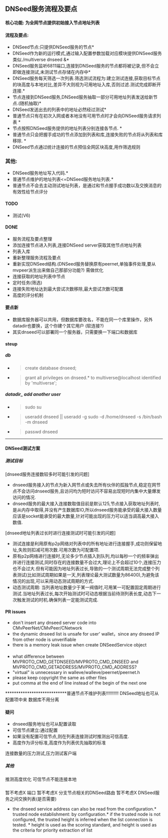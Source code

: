 ## DNSeed服务流程及要点
  #### 核心功能: 为全网节点提供初始接入节点地址列表
#### 流程及要点:
  * DNSeed节点:只提供DNSeed服务的节点*
  * DNSeed作为新的运行模式,通过输入配置参数加载对应模块提供DNSeed服务 类似./multiverse dnseed &*
  * DNSeed服务监听6811端口,连接到DNSeed服务的节点都将被记录,但不会立即做连接测试,未测试节点存储在内存中*
  * DNSeed服务每天筛选一次列表.筛选测试流程为:建立测试连接,获取目标节点的块高度与本地对比,差异不大则视为可用地址入库,否则过滤.测试完成即断开连接.*
  * 节点连接到DNSeed服务,DNSeed服务抽取一部分可用地址列表发送给新节点.(随机抽取)*
  * DNSeed发送出去的列表中的地址必然经过测试*
  * 普通节点只有在初次入网或者本地没有可用节点时才会向DNSeed服务请求列表 *
  * 节点按照DNSeed服务提供的地址列表分别连接各节点. *
  * 普通节点只会把握手成功的节点添加到列表和库,连接失败的节点将从列表和库移除. *
  * DNSeed节点通过统计连接的节点预估全网区块高度,用作筛选规则
  
### 其他:
  * DNSeed服务地址写入代码.*
  * 普通节点维护的地址列表<=DNSeed服务地址列表.*
  * 普通节点不会去主动测试地址列表，是通过和节点握手成功数以及交换消息的有效性给节点评分

#### TODO 
  
  * 测试(V6)

#### DONE
  * 服务流程及要点整理
  * 添加连接节点进入列表,连接DNSeed server获取其他节点地址列表
  * 列表入库
  * 重新整理服务流程及要点
  * 重新实现DNSeed结构.(DNSeed服务替换原有peernet,单独事件处理,要从mvpeer派生出来做自己那部分功能?) 需做优化
  * 连接获取的地址列表中节点
  * 定时任务(筛选)
  * 连接失败地址达到最大尝试次数移除,最大尝试次数可配置
  * 高度的评分机制


#### 要点新
* 数据库服务器可以共用，但数据库要改名，不能在同一个库里操作，另外datadir也要换，这个你建个其它用户 (软连接?)
* 其实dnseed可以部署同一个服务器，只需要换一下端口和数据库


#### steup
##### db
* >create database dnseed;
* >grant all privileges on dnseed.* to multiverse@localhost identified by 'multiverse';
##### datadir_ add another user
* >sudo su
* >useradd dnseed     || useradd -g sudo -d /home/dnseed -s /bin/bash -m dnseed
* >passwd dnseed

------------------------------------------------------------------------------------------------------
#### DNSeed测试方案
##### 测试目标
[dnseed服务连接数较多时可能引发的问题]
* dnseed服务接入的节点为新入网节点或失去所有伙伴的孤独节点,稳定在网节点不会访问dnseed服务,且访问均为短时访问不容易出现短时内集中大量爆发访问的情况.
* dnseed服务的最大接入连接数取值目前是默认125,节点接入获取地址列表时,是从内存中取得,并没有产生数据库IO,所以dnseed服务能承受的最大接入数量应该是socket能承受的最大数量,针对可能出现的压力可以适当调高最大接入数值.

[dnseed地址列表过长时进行连接测试时可能引发的问题]
*  测试连接是利用原有p2p网络对列表中的所有地址进行连接握手,成功则保留地址,失败则扣减可用次数.可用次数为可配置项.
*  原有p2p网络进行连接时,无论多少节点插入到队列,均以每秒一个的频率弹出并进行连接测试,同时存在的连接数量不会过大,理论上不会超过10个,连接压力也不会过大.但有可能因为地址列表过长,导致的一个测试周期无法完成整个列表测试(比如测试周期如果是一天,列表理论最大测试数量为86400),为避免该情况的出现,可以采用动态测试周期的方式.
*  动态测试周期: 当列表地址数量少于某一阀值时,可用某一可配置固定周期进行测试.当地址列表过长,每次开始测试时可动态根据当前待测列表长度,动态下一次触发测试的时机.确保列表一定能测试完成.
 


#### PR issues
* don't insert any dnseed server code into CMvPeerNet/CMvPeer/CNetwork
* the dynamic dnseed list is unsafe for user' wallet，since any dnseed IP from other node is unverifiable
* there is a memory leak issue when create DNSeedService object
####
* what difference between MVPROTO_CMD_GETDNSEED/MVPROTO_CMD_DNSEED and MVPROTO_CMD_GETADDRESS/MVPROTO_CMD_ADDRESS?
* "virtual" is unnecessary in walleve/walleve/peernet/peernet.h 
* please keep copyright the same as other files 
* put comma at the end of line instead of the begin of the next one


****************************普通节点不维护列表!!!!!!!!!!
DNSeed地址也可从配置项中来
数据库不用分离



#### 疑问
* dnseed服务地址也可从配置读取 
* 可信节点建立:通过配置 
* 如果没有配置可信节点,则在列表连接测试时推测出可信高度.
* 高度作为评分标准,高度作为列表优先抽取的标准 

连接数量的压力测试,压力测试客户端

##### 其他
推测高度优化
可信节点不能连接本地
###
暂不考虑X 端口
暂不考虑X 分支节点相关的DNSeed路由
暂不考虑X DNSeed服务之间交换列表(是否需要)


* the dnseed service address can also be read from the configuration.* trusted node establishment: by configuration.* if the trusted node is not configured, the trusted height is inferred when the list connection is tested. * height is used as the scoring standard, and height is used as the criteria for priority extraction of list

